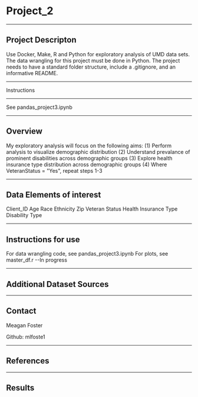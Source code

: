 Project_2
==============================


------------
Project Descripton
------------

Use Docker, Make, R and Python for exploratory analysis of UMD data sets. The data wrangling for this project must be done in Python. The project needs to have a standard folder structure, include a .gitignore, and an informative README.

------ ------
Instructions
------ ------

See pandas_project3.ipynb 



------ ------
Overview 
------------
My exploratory analysis will focus on the following aims:
(1) Perform analysis to visualize demographic distribution 
(2) Understand prevalance of prominent disabilities across demographic groups
(3) Explore health insurance type distribution across demographic groups
(4) Where VeteranStatus = "Yes", repeat steps 1-3


------------
Data Elements of interest
------------

Client_ID
Age
Race
Ethnicity
Zip
Veteran Status
Health Insurance Type
Disability Type


------------
Instructions for use
------------

For data wrangling code, see pandas_project3.ipynb
For plots, see master_df.r --In progress


------------
Additional Dataset Sources
------------


------------
Contact 
------------

Meagan Foster

Github: mlfoste1


------------
References
------------


------------
Results
------------


